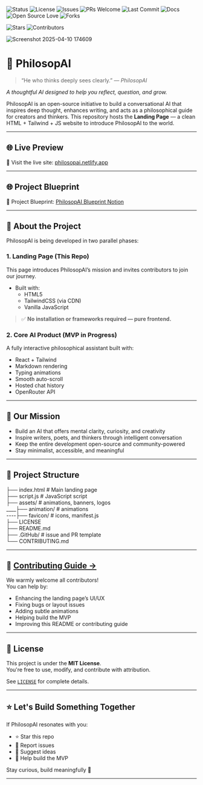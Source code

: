 ![Status](https://img.shields.io/badge/status-active-brightgreen)
![License](https://img.shields.io/github/license/PhilosopAI/PhilosopAI-website)
![Issues](https://img.shields.io/github/issues/PhilosopAI/PhilosopAI-website)
![PRs Welcome](https://img.shields.io/badge/PRs-welcome-brightgreen.svg)
![Last Commit](https://img.shields.io/github/last-commit/PhilosopAI/PhilosopAI-website)
![Docs](https://img.shields.io/badge/docs-up--to--date-brightgreen)
![Open Source Love](https://img.shields.io/badge/Open%20Source-%E2%9D%A4-red)
![Forks](https://img.shields.io/github/forks/PhilosopAI/PhilosopAI-website?style=social)



![Stars](https://img.shields.io/github/stars/PhilosopAI/PhilosopAI-website?style=social)
![Contributors](https://img.shields.io/github/contributors/PhilosopAI/PhilosopAI-website)


![Screenshot 2025-04-10 174609](https://github.com/user-attachments/assets/deae712a-b061-40dc-bd6d-6adf9d719743)
# 🧠 PhilosopAI

> “He who thinks deeply sees clearly.” — *PhilosopAI*

*A thoughtful AI designed to help you reflect, question, and grow.*

PhilosopAI is an open-source initiative to build a conversational AI that inspires deep thought, enhances writing, and acts as a philosophical guide for creators and thinkers. This repository hosts the **Landing Page** — a clean HTML + Tailwind + JS website to introduce PhilosopAI to the world.

---

## 🌐 Live Preview

🚀 Visit the live site: [philosopai.netlify.app](https://philosopai.netlify.app)


---

## 🌐 Project Blueprint

🚀 Project Blueprint: [PhilosopAI Blueprint Notion](https://ravixalgorithm.notion.site/philosopai-blueprint)


---

## 📌 About the Project

PhilosopAI is being developed in two parallel phases:

### 1. Landing Page (This Repo)
This page introduces PhilosopAI’s mission and invites contributors to join our journey.

- Built with:
  - HTML5
  - TailwindCSS (via CDN)
  - Vanilla JavaScript

> ✅ **No installation or frameworks required — pure frontend.**

### 2. Core AI Product (MVP in Progress)
A fully interactive philosophical assistant built with:
- React + Tailwind
- Markdown rendering
- Typing animations
- Smooth auto-scroll
- Hosted chat history
- OpenRouter API

---

## 🎯 Our Mission

- Build an AI that offers mental clarity, curiosity, and creativity
- Inspire writers, poets, and thinkers through intelligent conversation
- Keep the entire development open-source and community-powered
- Stay minimalist, accessible, and meaningful

---

## 📂 Project Structure

├── index.html # Main landing page <br>
├── script.js # JavaScript script <br>
├── assets/ # animations, banners, logos <br>
____├── animation/ # animations <br>
----├── favicon/ # icons, manifest.js <br>
├── LICENSE <br>
├── README.md <br>
├── .GitHub/ # issue and PR template<br>
└── CONTRIBUTING.md


---

## 🤝 [Contributing Guide →](./CONTRIBUTING.md)

We warmly welcome all contributors!  
You can help by:

- Enhancing the landing page’s UI/UX
- Fixing bugs or layout issues
- Adding subtle animations
- Helping build the MVP
- Improving this README or contributing guide

---

## 🧾 License

This project is under the **MIT License**.  
You're free to use, modify, and contribute with attribution.

See [`LICENSE`](./LICENSE) for complete details.

---

## ⭐ Let's Build Something Together

If PhilosopAI resonates with you:

- ⭐ Star this repo
- 🐛 Report issues
- 💬 Suggest ideas
- 📩 Help build the MVP

Stay curious, build meaningfully 🌿

---

